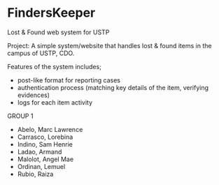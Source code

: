 # FindersKeeper
Lost &amp; Found web system for USTP

Project: A simple system/website that handles lost & found items in the campus of USTP, CDO. 

Features of the system includes;
- post-like format for reporting cases
- authentication process (matching key details of the item, verifying evidences)
- logs for each item activity


GROUP 1
- Abelo, Marc Lawrence
- Carrasco, Lorebina
- Indino, Sam Henrie
- Ladao, Armand
- Malolot, Angel Mae
- Ordinan, Lemuel
- Rubio, Raiza
